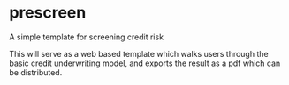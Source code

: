 # prescreen
A simple template for screening credit risk



This will serve as a web based template which walks users through the basic credit underwriting model, and exports the result as a pdf which can be distributed.
